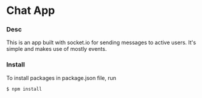 
# Chat App

### Desc
This is an app built with socket.io for sending messages to active users. It's simple and makes use of mostly events.

### Install
To install packages in package.json file, run

	$ npm install 


